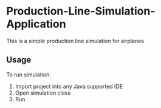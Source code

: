 # Production-Line-Simulation-Application
This is a simple production line simulation for airplanes

## Usage
To run simulation:
  1. Import project into any Java supported IDE
  2. Open simulation class
  3. Run
